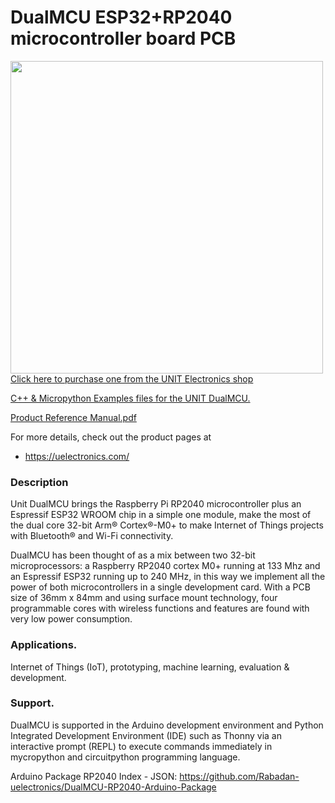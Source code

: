 # DualMCU ESP32+RP2040 microcontroller board PCB

<a href="https://uelectronics.com/"><img src="Hardware/Resources/EU0002-DualMCU V7.jpg.jpg?raw=false" width="500px"><br/>
Click here to purchase one from the UNIT Electronics shop</a>

[C++ & Micropython Examples files for the UNIT DualMCU.](https://github.com/UNIT-Electronics/DualMCU/tree/main/Examples)

[Product Reference Manual.pdf](https://github.com/UNIT-Electronics/DualMCU/blob/main/DualMCU(Product%20Reference%20Manual).pdf)

For more details, check out the product pages at
* https://uelectronics.com/

### Description

Unit DualMCU brings the Raspberry Pi RP2040 microcontroller plus an Espressif ESP32 WROOM chip in a simple one module, make the most of the dual core 32-bit Arm® Cortex®-M0+ to make Internet of Things projects with Bluetooth® and Wi-Fi connectivity. 

DualMCU has been thought of as a mix between two 32-bit microprocessors: a Raspberry RP2040 cortex M0+ running at 133 Mhz and an Espressif ESP32 running up to 240 MHz, in this way we implement all the power of both microcontrollers in a single development card. With a PCB size of 36mm x 84mm and using surface mount technology, four programmable cores with wireless functions and features are found with very low power consumption.

### Applications.

Internet of Things (IoT), prototyping, machine learning, evaluation & development.


### Support. 

DualMCU is supported in the  Arduino development environment and Python Integrated Development Environment (IDE) such as Thonny via an interactive prompt (REPL) to execute commands immediately in mycropython and circuitpython programming language.

Arduino Package RP2040 Index - JSON:
https://github.com/Rabadan-uelectronics/DualMCU-RP2040-Arduino-Package
